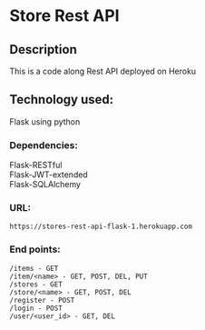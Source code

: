 # Store Rest API
## Description
This is a code along Rest API deployed on Heroku
## Technology used:
Flask using python<br>
### Dependencies: 
Flask-RESTful
<br>Flask-JWT-extended
<br>Flask-SQLAlchemy

### URL:
``` https://stores-rest-api-flask-1.herokuapp.com ```
### End points:
```
/items - GET
/item/<name> - GET, POST, DEL, PUT
/stores - GET
/store/<name> - GET, POST, DEL
/register - POST
/login - POST
/user/<user_id> - GET, DEL
```